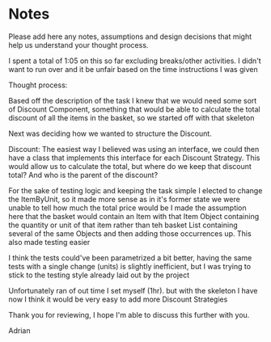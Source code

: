 # Notes

Please add here any notes, assumptions and design decisions that might help us understand your thought process.

I spent a total of 1:05 on this so far excluding breaks/other activities. I didn't want to run over and it be unfair
based on the time instructions I was given

Thought process:

Based off the description of the task I knew that we would need some sort of Discount Component, something that would be
able to calculate the total discount of all the items in the basket, so we started off with that skeleton

Next was deciding how we wanted to structure the Discount.

Discount:
The easiest way I believed was using an interface, we could then have a class that implements this interface for each
Discount Strategy. This would allow us to calculate the total, but where do we keep that discount total? And who is the
parent of the discount?

For the sake of testing logic and keeping the task simple I elected to change the ItemByUnit, so it made more sense as
in it's former state we were unable to tell how much the total price would be I made the assumption here that the basket
would contain an Item with that Item Object containing the quantity or unit of that item rather than teh basket List
containing several of the same Objects and then adding those occurrences up. This also made testing easier

I think the tests could've been parametrized a bit better, having the same tests with a single change (units) is
slightly inefficient, but I was trying to stick to the testing style already laid out by the project

Unfortunately ran of out time I set myself (1hr). but with the skeleton I have now I think it would be very easy to add
more Discount Strategies

Thank you for reviewing, I hope I'm able to discuss this further with you.

Adrian
